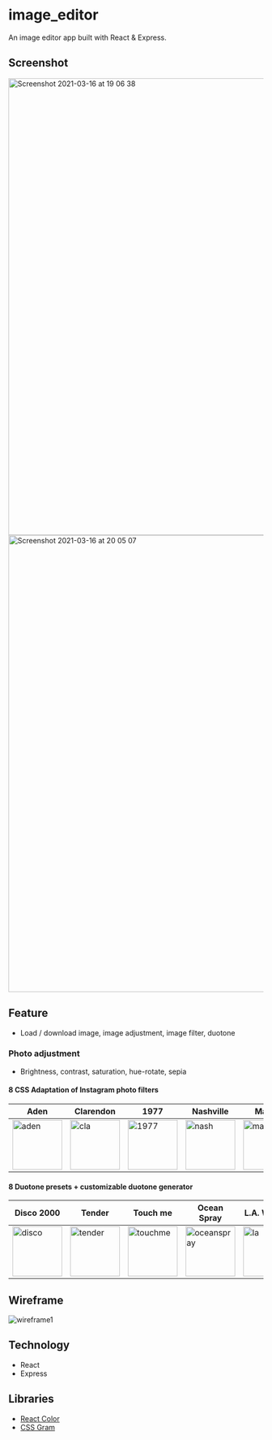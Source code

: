 # image_editor

An image editor app built with React & Express.

## Screenshot

<img width="900" alt="Screenshot 2021-03-16 at 19 06 38" src="https://user-images.githubusercontent.com/62843726/111366683-bb8ba780-868b-11eb-9c64-c4c9e85e1a55.png">

<img width="900" alt="Screenshot 2021-03-16 at 20 05 07" src="https://user-images.githubusercontent.com/62843726/111374206-bbdc7080-8694-11eb-9cfd-df6de78b9bb2.png">

## Feature
- Load / download image, image adjustment, image filter, duotone

### Photo adjustment
- Brightness, contrast, saturation, hue-rotate, sepia
#### 8 CSS Adaptation of Instagram photo filters
| Aden | Clarendon | 1977 | Nashville | Maven | Gingham | Valencia | Hudson |
| --- | --- | --- | --- | --- | --- | --- | --- |
| <img width="98" alt="aden" src="https://user-images.githubusercontent.com/62843726/111369504-0eb32980-868f-11eb-98a9-428523f2146f.png"> | <img width="98" alt="cla" src="https://user-images.githubusercontent.com/62843726/111369508-0f4bc000-868f-11eb-8b63-35f468a9a7a5.png"> | <img width="98" alt="1977" src="https://user-images.githubusercontent.com/62843726/111369502-0e1a9300-868f-11eb-94ab-1124c5fe49e4.png"> | <img width="98" alt="nash" src="https://user-images.githubusercontent.com/62843726/111369520-11158380-868f-11eb-867e-30cc787a74c7.png"> | <img width="98" alt="maven" src="https://user-images.githubusercontent.com/62843726/111369519-11158380-868f-11eb-8191-f8fb82bb7152.png"> | <img width="98" alt="gingham" src="https://user-images.githubusercontent.com/62843726/111369511-0f4bc000-868f-11eb-9beb-7548268b159a.png"> | <img width="98" alt="valencia" src="https://user-images.githubusercontent.com/62843726/111369496-0ce96600-868f-11eb-8801-9a4fa7bade74.png"> | <img width="98" alt="hudson" src="https://user-images.githubusercontent.com/62843726/111369518-107ced00-868f-11eb-9374-ad2ead50239e.png"> |

#### 8 Duotone presets + customizable duotone generator

| Disco 2000 | Tender | Touch me | Ocean Spray | L.A. Woman | Perfect day | Sonnet | Underwear |
| --- | --- | --- | --- | --- | --- | --- | --- |
| <img width="98" alt="disco" src="https://user-images.githubusercontent.com/62843726/111372950-3b694000-8693-11eb-9a32-77b3d4d887a0.png"> | <img width="98" alt="tender" src="https://user-images.githubusercontent.com/62843726/111372956-3d330380-8693-11eb-9722-aeb50cd07a81.png"> | <img width="98" alt="touchme" src="https://user-images.githubusercontent.com/62843726/111372958-3d330380-8693-11eb-8d20-3672520494f6.png"> | <img width="98" alt="oceanspray" src="https://user-images.githubusercontent.com/62843726/111372952-3c9a6d00-8693-11eb-91b2-01ed67c621af.png"> | <img width="98" alt="la" src="https://user-images.githubusercontent.com/62843726/111372951-3c01d680-8693-11eb-9682-3129306b2d03.png"> | <img width="98" alt="perfect" src="https://user-images.githubusercontent.com/62843726/111372953-3c9a6d00-8693-11eb-9322-9c25627fb9a8.png"> | <img width="98" alt="sonnet" src="https://user-images.githubusercontent.com/62843726/111372954-3c9a6d00-8693-11eb-8e73-f2a37ebc3fc8.png"> | <img width="98" alt="under" src="https://user-images.githubusercontent.com/62843726/111372959-3d330380-8693-11eb-98d9-bebce712bbea.png"> |



## Wireframe

![wireframe1](https://user-images.githubusercontent.com/62843726/111366990-22a95c00-868c-11eb-8065-ffa862bb04dd.png)



## Technology
- React
- Express

## Libraries

- <a href="https://casesandberg.github.io/react-color/" target="_blank">React Color</a>
- <a href="https://una.im/CSSgram/" target="_blank">CSS Gram</a>
